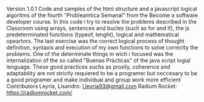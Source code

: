 Version 1.0.1 Code and samples of the html structure and a javascript logical algoritms of the fourth "Probleamtica Semanal" from the Become a software developer course.
In this code i try to resolve the problems described in the Classroom using arrays, sentences and bucles (such as for and if), the js predeterminated functions (typeof, lenght), logical and mathematical opeartors. 
The last exercise was the correct logical process of thought definition, syntaxis and execution of my own functions to solve correclty the problems.
One of the determinate things in wich i focused was the internalization of the so called "Buenas Prácticas" of the java script logial lenguage.
These good practices suchs as proxily, coherence and adaptability are not strictly requiered to be a programer but neccesary to be a good programer and make individual and group work more efficient
Contributors Leyria, Lisandro: l.leyria93@gmail.com Radium Rocket: https://radiumrocket.com/
